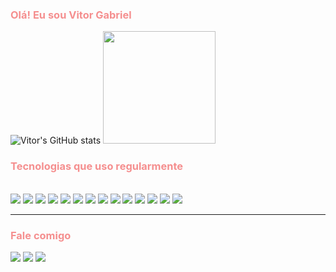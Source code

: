 <h3 style="color:#f58f8f">Olá! Eu sou Vitor Gabriel</h3>

<div align="left" style="display: inline_block">
  
  ![Vitor's GitHub stats](https://github-readme-stats.vercel.app/api?username=Vitor-Gabriel-KR&show_icons=true&theme=radical)
  <img height="180em" src="https://github-readme-stats.vercel.app/api/top-langs/?username=Vitor-Gabriel-KR&layout=compact&langs_count=7&theme=radical"/>
</div>

<h3 style="color:#f58f8f;">Tecnologias que uso regularmente </h3> 
<div style="display: inline_block"><br>
     <img src="https://img.shields.io/badge/Python-3776AB?style=for-the-badge&logo=python&logoColor=white" />
     <img src="https://img.shields.io/badge/JavaScript-F7DF1E?style=for-the-badge&logo=JavaScript&logoColor=white" />
     <img src="https://img.shields.io/badge/TypeScript-007ACC?style=for-the-badge&logo=typescript&logoColor=white" />
     <img src="https://img.shields.io/badge/Node.js-43853D?style=for-the-badge&logo=node.js&logoColor=white" />
     <img src="https://img.shields.io/badge/Java-ED8B00?style=for-the-badge&logo=openjdk&logoColor=white" />
     <img src="https://img.shields.io/badge/Dart-0175C2?style=for-the-badge&logo=dart&logoColor=white" />
     <img src="https://img.shields.io/badge/React-20232A?style=for-the-badge&logo=react&logoColor=61DAFB" />
     <img src="https://img.shields.io/badge/Vue.js-35495E?style=for-the-badge&logo=vue.js&logoColor=4FC08D" />
     <img src="https://img.shields.io/badge/Tailwind_CSS-38B2AC?style=for-the-badge&logo=tailwind-css&logoColor=white" />
     <img src="https://img.shields.io/badge/Bootstrap-563D7C?style=for-the-badge&logo=bootstrap&logoColor=white" />
     <img src="https://img.shields.io/badge/Django-092E20?style=for-the-badge&logo=django&logoColor=white" />
     <img src="https://img.shields.io/badge/MySQL-00000F?style=for-the-badge&logo=mysql&logoColor=white" />
     <img src="https://img.shields.io/badge/PostgreSQL-316192?style=for-the-badge&logo=postgresql&logoColor=white" />
     <img src="https://img.shields.io/badge/Ionic-3880FF?style=for-the-badge&logo=ionic&logoColor=white" />
     
 
</div>

---

### <span style="color: #f58f8f;">Fale comigo</span>

<div>
 <img src="https://img.shields.io/badge/WhatsApp-25D366?style=for-the-badge&logo=whatsapp&logoColor=white" />
 <a href = "https://mail.google.com/mail/u/0/#inbox"><img src="https://img.shields.io/badge/Gmail-D14836?style=for-the-badge&logo=gmail&logoColor=white" target="_blank"></a>
 <a href="https://www.linkedin.com/in/vitor-gabriel-49a500269/" target="_blank"><img src="https://img.shields.io/badge/-LinkedIn-%230077B5?style=for-the-badge&logo=linkedin&logoColor=white" target="_blank"></a> 
</div>
